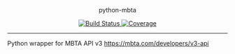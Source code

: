 <p align="center">
python-mbta
</p>
<p align="center">
<a href="https://travis-ci.com/azkdeng/python-mbta">
    <img src="https://travis-ci.com/azkdeng/python-mbta.svg?branch=master" alt="Build Status" />
</a>
<a href="https://codecov.io/gh/azkdeng/python-mbta">
  <img src="https://codecov.io/gh/azkdeng/python-mbta/branch/master/graph/badge.svg?token=8MtHwvgnT7" alt="Coverage"/>
</a>
</p>

---

Python wrapper for MBTA API v3 https://mbta.com/developers/v3-api